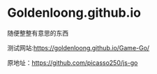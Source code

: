 # Goldenloong.github.io
随便整整有意思的东西

测试网站:https://goldenloong.github.io/Game-Go/

原地址：https://github.com/picasso250/js-go
